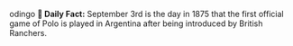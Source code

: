 odingo
**<b>📌 Daily Fact:</b>** September 3rd is the day in 1875 that the first official game of Polo is played in Argentina after being introduced by British Ranchers.
